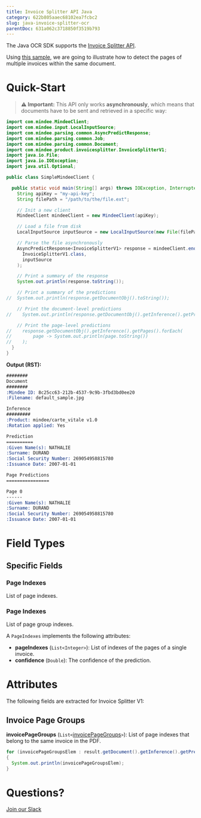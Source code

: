 ```yaml
---
title: Invoice Splitter API Java
category: 622b805aaec68102ea7fcbc2
slug: java-invoice-splitter-ocr
parentDoc: 631a062c3718850f3519b793
---
```

The Java OCR SDK supports the [Invoice Splitter API](https://platform.mindee.com/mindee/invoice_splitter).

Using [this sample](https://github.com/mindee/client-lib-test-data/blob/main/products/invoice_splitter/default_sample.pdf), we are going to illustrate how to detect the pages of multiple invoices within the same document.

# Quick-Start

> **⚠️ Important:** This API only works **asynchronously**, which means that documents have to be sent and retrieved in a specific way:

```java
import com.mindee.MindeeClient;
import com.mindee.input.LocalInputSource;
import com.mindee.parsing.common.AsyncPredictResponse;
import com.mindee.parsing.common.Job;
import com.mindee.parsing.common.Document;
import com.mindee.product.invoicesplitter.InvoiceSplitterV1;
import java.io.File;
import java.io.IOException;
import java.util.Optional;

public class SimpleMindeeClient {

  public static void main(String[] args) throws IOException, InterruptedException {
    String apiKey = "my-api-key";
    String filePath = "/path/to/the/file.ext";

    // Init a new client
    MindeeClient mindeeClient = new MindeeClient(apiKey);

    // Load a file from disk
    LocalInputSource inputSource = new LocalInputSource(new File(filePath));

    // Parse the file asynchronously
    AsyncPredictResponse<InvoiceSplitterV1> response = mindeeClient.enqueueAndParse(
      InvoiceSplitterV1.class,
      inputSource
    );

    // Print a summary of the response
    System.out.println(response.toString());

    // Print a summary of the predictions
//  System.out.println(response.getDocumentObj().toString());

    // Print the document-level predictions
//    System.out.println(response.getDocumentObj().getInference().getPrediction().toString());

    // Print the page-level predictions
//    response.getDocumentObj().getInference().getPages().forEach(
//        page -> System.out.println(page.toString())
//    );
  }
}
```

**Output (RST):**

```rst
########
Document
########
:Mindee ID: 8c25cc63-212b-4537-9c9b-3fbd3bd0ee20
:Filename: default_sample.jpg

Inference
#########
:Product: mindee/carte_vitale v1.0
:Rotation applied: Yes

Prediction
==========
:Given Name(s): NATHALIE
:Surname: DURAND
:Social Security Number: 269054958815780
:Issuance Date: 2007-01-01

Page Predictions
================

Page 0
------
:Given Name(s): NATHALIE
:Surname: DURAND
:Social Security Number: 269054958815780
:Issuance Date: 2007-01-01
```

# Field Types

## Specific Fields

### Page Indexes

List of page indexes.

### Page Indexes

List of page group indexes.

A `PageIndexes` implements the following attributes:

- **pageIndexes** (`List<Integer>`): List of indexes of the pages of a single invoice.
- **confidence** (`Double`): The confidence of the prediction.

# Attributes

The following fields are extracted for Invoice Splitter V1:

## Invoice Page Groups

**invoicePageGroups** (`List<`[invoicePageGroups](#page-indexes)`>`): List of page indexes that belong to the same invoice in the PDF.

```java
for (invoicePageGroupsElem : result.getDocument().getInference().getPrediction().getInvoicePageGroups())
{
  System.out.println(invoicePageGroupsElem);
}
```

# Questions?

[Join our Slack](https://join.slack.com/t/mindee-community/shared_invite/zt-2d0ds7dtz-DPAF81ZqTy20chsYpQBW5g)
